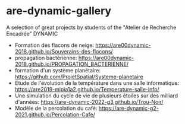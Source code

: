 # are-dynamic-gallery
A selection of great projects by students of the "Atelier de Recherche Encadrée" DYNAMIC  

* Formation des flacons de neige: https://are00dynamic-2018.github.io/Souverains-des-flocons/
* propagation bactérienne: https://are00dynamic-2018.github.io/PROPAGATION_BACTERIENNE/
* formation d'un système planétaire: https://github.com/ProjetSpatial/Systeme-planetaire
* Etude de l'évolution de la température dans une salle informatique: https://are2019-mipia1a2.github.io/Temperature-salle-info/
* Une simulation du cycle de vie de plusieurs étoiles sur des milliard d'années: https://are-dynamic-2022-g3.github.io/Trou-Noir/
* Modèle de la percolation du café: https://are-dynamic-g2-2021.github.io/Percolation-Cafe/
